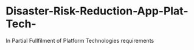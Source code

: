 # Disaster-Risk-Reduction-App-Plat-Tech-
In Partial Fullfilment of Platform Technologies requirements

